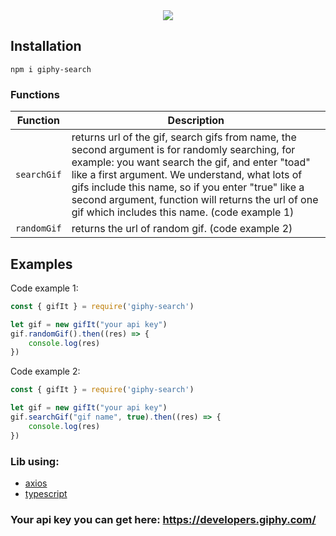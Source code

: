<div align="center">
  <img src="https://sun9-57.userapi.com/c841338/v841338707/73b88/LsFa65aRXJI.jpg" /><br>
</div>

## Installation

```
npm i giphy-search
```

### Functions

| Function | Description |
| -------- | ----------- |
| `searchGif` | returns url of the gif, search gifs from name, the second argument is for randomly searching, for example: you want search the gif, and enter "toad" like a first argument. We understand, what lots of gifs include this name, so if you enter "true" like a second argument, function will returns the url of one gif which includes this name. (code example 1)|
| `randomGif` | returns the url of random gif. (code example 2)|

## Examples

Code example 1:
```js
const { gifIt } = require('giphy-search')

let gif = new gifIt("your api key")
gif.randomGif().then((res) => {
    console.log(res)
})
```

Code example 2:
```js
const { gifIt } = require('giphy-search')

let gif = new gifIt("your api key")
gif.searchGif("gif name", true).then((res) => {
    console.log(res)
})
```

### Lib using:
* [axios](https://www.npmjs.com/package/axios)
* [typescript](https://www.npmjs.com/package/typescript)

### Your api key you can get here: https://developers.giphy.com/
